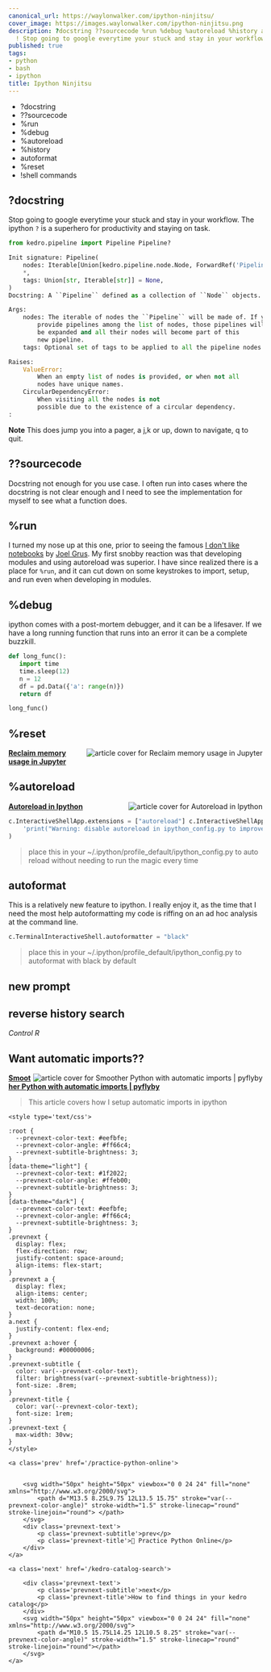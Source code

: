 ```yaml
---
canonical_url: https://waylonwalker.com/ipython-ninjitsu/
cover_image: https://images.waylonwalker.com/ipython-ninjitsu.png
description: ?docstring ??sourcecode %run %debug %autoreload %history autoformat %reset
  ! Stop going to google everytime your stuck and stay in your workflow.  The Docstring
published: true
tags:
- python
- bash
- ipython
title: Ipython Ninjitsu
---
```


* ?docstring
* ??sourcecode
* %run
* %debug
* %autoreload
* %history
* autoformat
* %reset
* !shell commands

## ?docstring

Stop going to google everytime your stuck and stay in your workflow.  The ipython `?` is a superhero for productivity and staying on task.

``` python
from kedro.pipeline import Pipeline Pipeline?

Init signature: Pipeline(
    nodes: Iterable[Union[kedro.pipeline.node.Node, ForwardRef('Pipeline')]],
    *,
    tags: Union[str, Iterable[str]] = None,
)
Docstring: A ``Pipeline`` defined as a collection of ``Node`` objects. This class treats nodes as part of a graph representation and provides inputs, outputs and execution order. Init docstring: Initialise ``Pipeline`` with a list of ``Node`` instances.

Args:
    nodes: The iterable of nodes the ``Pipeline`` will be made of. If you
        provide pipelines among the list of nodes, those pipelines will
        be expanded and all their nodes will become part of this
        new pipeline.
    tags: Optional set of tags to be applied to all the pipeline nodes.

Raises:
    ValueError:
        When an empty list of nodes is provided, or when not all
        nodes have unique names.
    CircularDependencyError:
        When visiting all the nodes is not
        possible due to the existence of a circular dependency.
:
```

**Note** This does jump you into a pager, a j,k or up, down to navigate, q to quit.


## ??sourcecode

Docstring not enough for you use case.  I often run into cases where the docstring is not clear enough and I need to see the implementation for myself to see what a function does.

## %run

I turned my nose up at this one, prior to seeing the famous [I don't like notebooks](https://www.youtube.com/watch?v=7jiPeIFXb6U) by [Joel Grus](https://joelgrus.com/).  My first snobby reaction was that developing modules and using autoreload was superior.  I have since realized there is a place for `%run`, and it can cut down on some keystrokes to import, setup, and run even when developing in modules.

## %debug

ipython comes with a post-mortem debugger, and it can be a lifesaver.  If we have a long running function that runs into an error it can be a complete buzzkill.

``` python
def long_func():
   import time
   time.sleep(12)
   n = 12
   df = pd.Data({'a': range(n)})
   return df

long_func()
```

## %reset


  <div class="onelinelink-wrapper">
      <a class="onelinelink" href="https://waylonwalker.com/reset-ipython/">
          <img style="float: right;" align='right' src="https://images.waylonwalker.com/reset-ipython-og_250x140.png" alt="article cover for 
 Reclaim memory usage in Jupyter
"/>
          <p><strong>
 Reclaim memory usage in Jupyter
</strong></p>
      </a>
  </div>


## %autoreload


  <div class="onelinelink-wrapper">
      <a class="onelinelink" href="https://waylonwalker.com/autoreload-ipython/">
          <img style="float: right;" align='right' src="https://images.waylonwalker.com/autoreload-ipython-og_250x140.png" alt="article cover for 
 Autoreload in Ipython
"/>
          <p><strong>
 Autoreload in Ipython
</strong></p>
      </a>
  </div>


``` python
c.InteractiveShellApp.extensions = ["autoreload"] c.InteractiveShellApp.exec_lines = ["%autoreload 2"] c.InteractiveShellApp.exec_lines.append(
    'print("Warning: disable autoreload in ipython_config.py to improve performance.")'
)
```

> place this in your ~/.ipython/profile_default/ipython_config.py to auto reload without needing to run the magic every time

## autoformat

This is a relatively new feature to ipython.  I really enjoy it, as the time that I need the most help autoformatting my code is riffing on an ad hoc analysis at the command line.

``` python
c.TerminalInteractiveShell.autoformatter = "black"
```

> place this in your ~/.ipython/profile_default/ipython_config.py to autoformat with black by default

## new prompt

## reverse history search

_Control R_

## Want automatic imports??


  <div class="onelinelink-wrapper">
      <a class="onelinelink" href="https://waylonwalker.com/pyflyby/">
          <img style="float: right;" align='right' src="https://images.waylonwalker.com/pyflyby-og_250x140.png" alt="article cover for 
 Smoother Python with automatic imports | pyflyby
"/>
          <p><strong>
 Smoother Python with automatic imports | pyflyby
</strong></p>
      </a>
  </div>


> This article covers how I setup automatic imports in ipython
<div class='prevnext'>

    <style type='text/css'>

    :root {
      --prevnext-color-text: #eefbfe;
      --prevnext-color-angle: #ff66c4;
      --prevnext-subtitle-brightness: 3;
    }
    [data-theme="light"] {
      --prevnext-color-text: #1f2022;
      --prevnext-color-angle: #ffeb00;
      --prevnext-subtitle-brightness: 3;
    }
    [data-theme="dark"] {
      --prevnext-color-text: #eefbfe;
      --prevnext-color-angle: #ff66c4;
      --prevnext-subtitle-brightness: 3;
    }
    .prevnext {
      display: flex;
      flex-direction: row;
      justify-content: space-around;
      align-items: flex-start;
    }
    .prevnext a {
      display: flex;
      align-items: center;
      width: 100%;
      text-decoration: none;
    }
    a.next {
      justify-content: flex-end;
    }
    .prevnext a:hover {
      background: #00000006;
    }
    .prevnext-subtitle {
      color: var(--prevnext-color-text);
      filter: brightness(var(--prevnext-subtitle-brightness));
      font-size: .8rem;
    }
    .prevnext-title {
      color: var(--prevnext-color-text);
      font-size: 1rem;
    }
    .prevnext-text {
      max-width: 30vw;
    }
    </style>
    
    <a class='prev' href='/practice-python-online'>
    

        <svg width="50px" height="50px" viewbox="0 0 24 24" fill="none" xmlns="http://www.w3.org/2000/svg">
            <path d="M13.5 8.25L9.75 12L13.5 15.75" stroke="var(--prevnext-color-angle)" stroke-width="1.5" stroke-linecap="round" stroke-linejoin="round"> </path>
        </svg>
        <div class='prevnext-text'>
            <p class='prevnext-subtitle'>prev</p>
            <p class='prevnext-title'>🐍 Practice Python Online</p>
        </div>
    </a>
    
    <a class='next' href='/kedro-catalog-search'>
    
        <div class='prevnext-text'>
            <p class='prevnext-subtitle'>next</p>
            <p class='prevnext-title'>How to find things in your kedro catalog</p>
        </div>
        <svg width="50px" height="50px" viewbox="0 0 24 24" fill="none" xmlns="http://www.w3.org/2000/svg">
            <path d="M10.5 15.75L14.25 12L10.5 8.25" stroke="var(--prevnext-color-angle)" stroke-width="1.5" stroke-linecap="round" stroke-linejoin="round"></path>
        </svg>
    </a>
  </div>